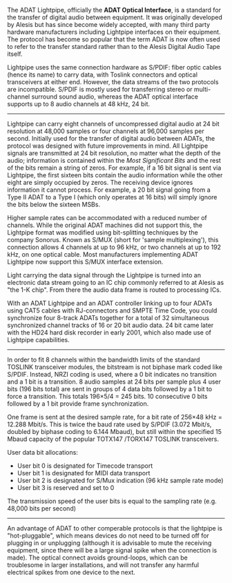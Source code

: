 The ADAT Lightpipe, officially the **ADAT Optical Interface**, is a standard for the transfer of digital audio between equipment. It was originally developed by Alesis but has since become widely accepted, with many third party hardware manufacturers including Lightpipe interfaces on their equipment. The protocol has become so popular that the term ADAT is now often used to refer to the transfer standard rather than to the Alesis Digital Audio Tape itself.

Lightpipe uses the same connection hardware as S/PDIF: fiber optic cables (hence its name) to carry data, with Toslink connectors and optical transceivers at either end. However, the data streams of the two protocols are incompatible. S/PDIF is mostly used for transferring stereo or multi-channel surround sound audio, whereas the ADAT optical interface supports up to 8 audio channels at 48 kHz, 24 bit.

---

Lightpipe can carry eight channels of uncompressed digital audio at 24 bit resolution at 48,000 samples or four channels at 96,000 samples per second. Initially used for the transfer of digital audio between ADATs, the protocol was designed with future improvements in mind. All Lightpipe signals are transmitted at 24 bit resolution, no matter what the depth of the audio; information is contained within the *Most Significant Bits* and the rest of the bits remain a string of zeros. For example, if a 16 bit signal is sent via Lightpipe, the first sixteen bits contain the audio information while the other eight are simply occupied by zeros. The receiving device ignores information it cannot process. For example, a 20 bit signal going from a Type II ADAT to a Type I (which only operates at 16 bits) will simply ignore the bits below the sixteen MSBs.

Higher sample rates can be accommodated with a reduced number of channels. While the original ADAT machines did not support this, the Lightpipe format was modified using bit-splitting techniques by the company Sonorus. Known as S/MUX (short for 'sample multiplexing'), this connection allows 4 channels at up to 96 kHz, or two channels at up to 192 kHz, on one optical cable. Most manufacturers implementing ADAT Lightpipe now support this S/MUX interface extension.

Light carrying the data signal through the Lightpipe is turned into an electronic data stream going to an IC chip commonly referred to at Alesis as "the 1-K chip". From there the audio data frame is routed to processing ICs.

With an ADAT Lightpipe and an ADAT controller linking up to four ADATs using CAT5 cables with RJ-connectors and SMPTE Time Code, you could synchronize four 8-track ADATs together for a total of 32 simultaneous synchronized channel tracks of 16 or 20 bit audio data. 24 bit came later with the HD24 hard disk recorder in early 2001, which also made use of Lightpipe capabilities.

---

In order to fit 8 channels within the bandwidth limits of the standard TOSLINK transceiver modules, the bitstream is not biphase mark coded like S/PDIF. Instead, NRZI coding is used, where a 0 bit indicates no transition and a 1 bit is a transition. 8 audio samples at 24 bits per sample plus 4 user bits (196 bits total) are sent in groups of 4 data bits followed by a 1 bit to force a transition. This totals 196×5/4 = 245 bits. 10 consecutive 0 bits followed by a 1 bit provide frame synchronization.

One frame is sent at the desired sample rate, for a bit rate of 256×48 kHz = 12.288 Mbit/s. This is twice the baud rate used by S/PDIF (3.072 Mbit/s, doubled by biphase coding to 6.144 Mbaud), but still within the specified 15 Mbaud capacity of the popular TOTX147 /TORX147 TOSLINK transceivers.

User data bit allocations:
- User bit 0 is designated for Timecode transport
- User bit 1 is designated for MIDI data transport
- User bit 2 is designated for S/Mux indication (96 kHz sample rate mode)
- User bit 3 is reserved and set to 0

The transmission speed of the user bits is equal to the sampling rate (e.g. 48,000 bits per second)

---
An advantage of ADAT to other comperable protocols is that the lightpipe is "hot-pluggable", which means devices do not need to be turned off for plugging in or unplugging (although it is advisable to mute the receiving equipment, since there will be a large signal spike when the connection is made). The optical connect avoids ground-loops, which can be troublesome in larger installations, and will not transfer any harmful electrical spikes from one device to the next.